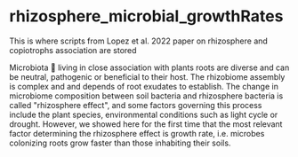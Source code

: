 # rhizosphere_microbial_growthRates
This is where scripts from Lopez et al. 2022 paper on rhizosphere and copiotrophs association are stored 

Microbiota 🦠 living in close association with plants roots are diverse and can be neutral, pathogenic or beneficial to their host. The rhizobiome assembly is complex and and depends of root exudates to establish. The change in microbiome composition between soil bacteria and rhizosphere bacteria is called "rhizosphere effect", and some factors governing this process include the plant species, environmental conditions such as light cycle or drought. However, we showed here for the first time that the most relevant factor determining the rhizosphere effect is growth rate, i.e. microbes colonizing roots grow faster than those inhabiting their soils. 
